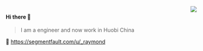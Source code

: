 

<img align="right" src="https://github-readme-stats.vercel.app/api?username=plqin&show_icons=true&icon_color=805AD5&text_color=718096&bg_color=ffffff&hide_title=true" />

#### Hi there 👋

> I am a engineer and now work in Huobi China

🔗 https://segmentfault.com/u/_raymond
